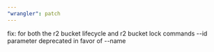 ```yaml
---
"wrangler": patch
---
```


fix: for both the r2 bucket lifecycle and r2 bucket lock commands --id parameter deprecated in favor of --name
